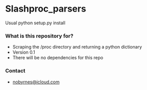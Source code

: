 # Slashproc_parsers #

Usual python setup.py install

### What is this repository for? ###

* Scraping the /proc directory and returning a python dictionary
* Version 0.1
* There will be no dependencies for this repo

### Contact ###

* nobyrnes@icloud.com
